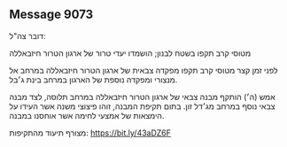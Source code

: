 ## Message 9073

דובר צה"ל:

מטוסי קרב תקפו בשטח לבנון; הושמדו יעדי טרור של ארגון הטרור חיזבאללה

לפני זמן קצר מטוסי קרב תקפו מפקדה צבאית של ארגון הטרור חיזבאללה במרחב אל מנצורי ומפקדה נוספת של הארגון במרחב בינת ג׳בל.

אמש (ה׳) הותקף מבנה צבאי של ארגון הטרור חיזבאללה במרחב תלוסה, לצד מבנה צבאי נוסף במרחב מג׳דל זון.
בתום תקיפת המבנה, זוהו פיצוצי משנה אשר העידו על הימצאות של אמצעי לחימה אשר אוחסנו במבנה.

מצורף תיעוד מהתקיפות: https://bit.ly/43aDZ6F

